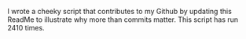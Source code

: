 I wrote a cheeky script that contributes to my Github by updating this ReadMe to illustrate why more than commits matter. This script has run 2410 times.